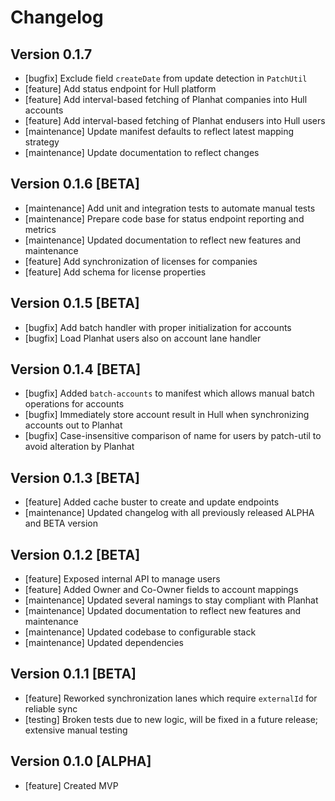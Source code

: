 # Changelog

## Version 0.1.7

- [bugfix] Exclude field `createDate` from update detection in `PatchUtil`
- [feature] Add status endpoint for Hull platform
- [feature] Add interval-based fetching of Planhat companies into Hull accounts
- [feature] Add interval-based fetching of Planhat endusers into Hull users
- [maintenance] Update manifest defaults to reflect latest mapping strategy
- [maintenance] Update documentation to reflect changes

## Version 0.1.6 [BETA]

- [maintenance] Add unit and integration tests to automate manual tests
- [maintenance] Prepare code base for status endpoint reporting and metrics
- [maintenance] Updated documentation to reflect new features and maintenance
- [feature] Add synchronization of licenses for companies
- [feature] Add schema for license properties

## Version 0.1.5 [BETA]

- [bugfix] Add batch handler with proper initialization for accounts
- [bugfix] Load Planhat users also on account lane handler

## Version 0.1.4 [BETA]

- [bugfix] Added `batch-accounts` to manifest which allows manual batch operations for accounts
- [bugfix] Immediately store account result in Hull when synchronizing accounts out to Planhat
- [bugfix] Case-insensitive comparison of name for users by patch-util to avoid alteration by Planhat

## Version 0.1.3 [BETA]

- [feature] Added cache buster to create and update endpoints
- [maintenance] Updated changelog with all previously released ALPHA and BETA version

## Version 0.1.2 [BETA]

- [feature] Exposed internal API to manage users
- [feature] Added Owner and Co-Owner fields to account mappings
- [maintenance] Updated several namings to stay compliant with Planhat
- [maintenance] Updated documentation to reflect new features and maintenance
- [maintenance] Updated codebase to configurable stack
- [maintenance] Updated dependencies

## Version 0.1.1 [BETA]

- [feature] Reworked synchronization lanes which require `externalId` for reliable sync
- [testing] Broken tests due to new logic, will be fixed in a future release; extensive manual testing

## Version 0.1.0 [ALPHA]

- [feature] Created MVP
